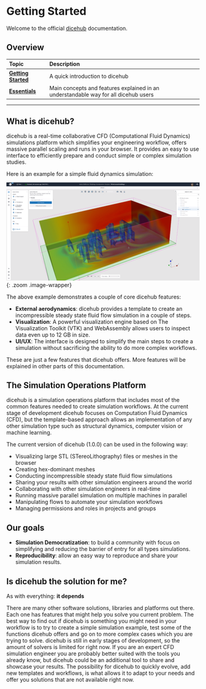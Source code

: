 # Getting Started

Welcome to the official [dicehub](https://about.dicehub.com) documentation.

## Overview

| Topic                                             | Description                                                                         |
| :------------------------------------------------ | :---------------------------------------------------------------------------------- |
| [**Getting Started**](./index.md#getting-started) | A quick introduction to dicehub                                                     |
| [**Essentials**](./essentials/index.md)           | Main concepts and features explained in an understandable way for all dicehub users |

---

## What is dicehub?

dicehub is a real-time collaborative CFD (Computational Fluid Dynamics) simulations platform which simplifies your engineering workflow, offers massive parallel scaling and runs in your browser. It provides an easy to use interface to efficiently prepare and conduct simple or complex simulation studies.

Here is an example for a simple fluid dynamics simulation:

![Buildings aerodynamics](../assets/images/buildings_aerodynamics.png "buildings_aerodynamics"){: .zoom .image-wrapper}

The above example demonstrates a couple of core dicehub features:

- **External aerodynamics**: dicehub provides a template to create an incompressible steady state fluid flow simulation in a couple of steps.
- **Visualization**: A powerful visualization engine based on The Visualization Toolkit (VTK) and WebAssembly allows users to inspect data even up to 12 GB in size.
- **UI/UX**: The interface is designed to simplify the main steps to create a simulation without sacrificing the ability to do more complex workflows.

These are just a few features that dicehub offers. More features will be explained in other parts of this documentation.

## The Simulation Operations Platform

dicehub is a simulation operations platform that includes most of the common features needed to create simulation workflows. At the current stage of development dicehub focuses on Computation Fluid Dynamics (CFD), but the template-based approach allows an implementation of any other simulation type such as structural dynamics, computer vision or machine learning.  

The current version of dicehub (1.0.0) can be used in the following way:

- Visualizing large STL (STereoLithography) files or meshes in the browser
- Creating hex-dominant meshes
- Conducting incompressible steady state fluid flow simulations
- Sharing your results with other simulation engineers around the world
- Collaborating with other simulation engineers in real-time
- Running massive parallel simulation on multiple machines in parallel
- Manipulating flows to automate your simulation workflows
- Managing permissions and roles in projects and groups

## Our goals

- **Simulation Democratization**: to build a community with focus on simplifying and reducing the barrier of entry for all types simulations.
- **Reproducibility**: allow an easy way to reproduce and share your simulation results. 

## Is dicehub the solution for me?

As with everything: **it depends** 

There are many other software solutions, libraries and platforms out there. Each one has features that might help you solve you current problem. The best way to find out if dicehub is something you might need in your workflow is to try to create a simple simulation example, test some of the functions dicehub offers and go on to more complex cases which you are trying to solve. dicehub is still in early stages of development, so the amount of solvers is limited for right now. If you are an expert CFD simulation engineer you are probably better suited with the tools you already know, but dicehub could be an additional tool to share and showcase your results. The possibility for dicehub to quickly evolve, add new templates and workflows, is what allows it to adapt to your needs and offer you solutions that are not available right now.
